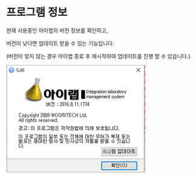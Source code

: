 # 프로그램 정보

현재 사용중인 아이랩의 버전 정보를 확인하고,

버전이 낮다면 업데이트 받을 수 있는 기능입니다.

\(버전이 맞지 않는 경우 아이랩 종료 후 재시작하여 업데이트를 진행 할 수 있습니다.\)

![](../.gitbook/assets/026.png)

